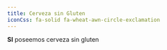 ```yaml
---
title: Cerveza sin Gluten
iconCss: fa-solid fa-wheat-awn-circle-exclamation
---
```


**SI** poseemos cerveza sin gluten
